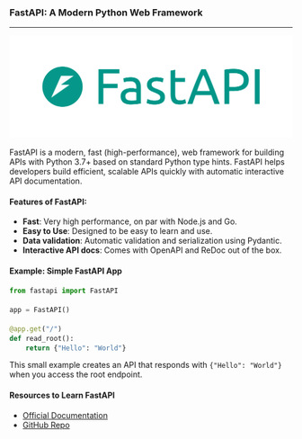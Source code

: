 ### FastAPI: A Modern Python Web Framework

---

![FastAPI](images/fastapi.png)

FastAPI is a modern, fast (high-performance), web framework for building APIs with Python 3.7+ based on standard Python type hints. FastAPI helps developers build efficient, scalable APIs quickly with automatic interactive API documentation.

#### Features of FastAPI:
- **Fast**: Very high performance, on par with Node.js and Go.
- **Easy to Use**: Designed to be easy to learn and use.
- **Data validation**: Automatic validation and serialization using Pydantic.
- **Interactive API docs**: Comes with OpenAPI and ReDoc out of the box.

#### Example: Simple FastAPI App

```python
from fastapi import FastAPI

app = FastAPI()

@app.get("/")
def read_root():
    return {"Hello": "World"}
```

This small example creates an API that responds with `{"Hello": "World"}` when you access the root endpoint.

#### Resources to Learn FastAPI
- [Official Documentation](https://fastapi.tiangolo.com/)
- [GitHub Repo](https://github.com/tiangolo/fastapi)